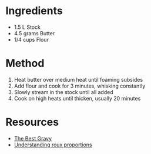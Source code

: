 # Ingredients

- 1.5 L Stock
- 4.5 grams Butter
- 1/4 cups Flour

# Method

1. Heat butter over medium heat until foaming subsides
2. Add flour and cook for 3 minutes, whisking constantly
3. Slowly stream in the stock until all added
4. Cook on high heats until thicken, usually 20 minutes

# Resources

- [The Best Gravy](https://www.seriouseats.com/the-best-turkey-gravy-recipe)
- [Understanding roux proportions](https://www.thespruceeats.com/basic-white-sauce-4172027)
